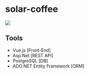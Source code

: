 # solar-coffee
<img src="https://i.ibb.co/YbpKMWB/Solar-Coffee.jpg"/>
<h2>Tools</h2>
<ul>
<li>Vue.js [Front-End]</li>
<li>Asp.Net [REST API]</li>
<li>PostgreSQL [DB]</li>
<li>ADO.NET Entity Framework [ORM]</li>
</ul>
 
